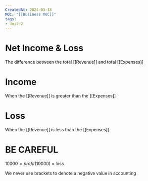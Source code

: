 ```yaml
---
CreatedAt: 2024-03-18
MOC: "[[Business MOC]]"
tags:
- Unit-2
---
```

# Net Income & Loss
The difference between the total [[Revenue]] and total [[Expenses]]

# Income
When the [[Revenue]] is greater than the [[Expenses]]
# Loss
When the [[Revenue]] is less than the [[Expenses]]

# BE CAREFUL
$10000 = profit
($10000) = loss

We never use brackets to denote a negative value in accounting
